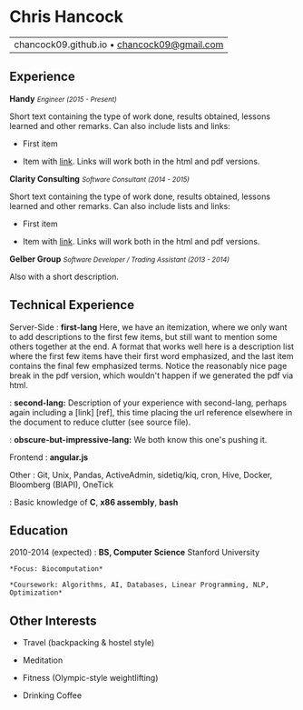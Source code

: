 Chris Hancock
===

||
|:--:|
|chancock09.github.io • chancock09@gmail.com|

Experience
----------

**Handy** <small>_Engineer (2015 - Present)_</small>

Short text containing the type of work done, results obtained,
lessons learned and other remarks. Can also include lists and
links:

* First item

* Item with [link](http://www.example.com). Links will work both in
  the html and pdf versions.

**Clarity Consulting** <small>_Software Consultant (2014 - 2015)_</small>

Short text containing the type of work done, results obtained,
lessons learned and other remarks. Can also include lists and
links:

* First item

* Item with [link](http://www.example.com). Links will work both in
  the html and pdf versions.

**Gelber Group** <small>_Software Developer / Trading Assistant (2013 - 2014)_</small>

Also with a short description.

Technical Experience
--------------------

Server-Side
:   **first-lang** Here, we have an itemization, where we only want
    to add descriptions to the first few items, but still want to
    mention some others together at the end. A format that works well
    here is a description list where the first few items have their
    first word emphasized, and the last item contains the final few
    emphasized terms. Notice the reasonably nice page break in the pdf
    version, which wouldn't happen if we generated the pdf via html.

:   **second-lang:** Description of your experience with second-lang,
    perhaps again including a [link] [ref], this time placing the url
    reference elsewhere in the document to reduce clutter (see source
    file).

:   **obscure-but-impressive-lang:** We both know this one's pushing
    it.

Frontend
:   **angular.js**

Other
:   Git, Unix, Pandas, ActiveAdmin, sidetiq/kiq, cron, Hive, Docker, Bloomberg (BlAPI), OneTick


:   Basic knowledge of **C**, **x86 assembly**, **bash**

Education
---------

2010-2014 (expected)
:   **BS, Computer Science** Stanford University

    *Focus: Biocomputation*

    *Coursework: Algorithms, AI, Databases, Linear Programming, NLP, Optimization*

Other Interests
---------------

* Travel (backpacking & hostel style)

* Meditation

* Fitness (Olympic-style weightlifting)

* Drinking Coffee
